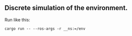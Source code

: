 Discrete simulation of the environment.
--------------------

Run like this:

```
cargo run -- --ros-args -r __ns:=/env
```
